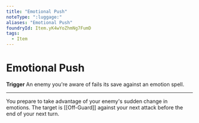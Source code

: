 ```yaml
---
title: "Emotional Push"
noteType: ":luggage:"
aliases: "Emotional Push"
foundryId: Item.yK4wYoZhmNg7FumD
tags:
  - Item
---
```


# Emotional Push

**Trigger** An enemy you're aware of fails its save against an emotion spell.

* * *

You prepare to take advantage of your enemy's sudden change in emotions. The target is [[Off-Guard]] against your next attack before the end of your next turn.

